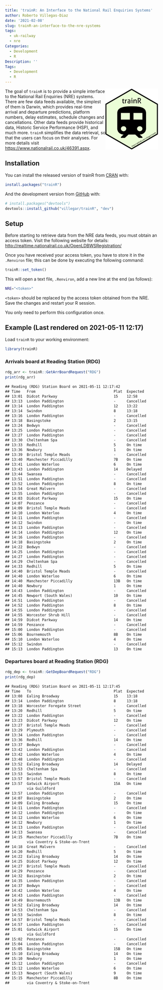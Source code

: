 ```yaml
---
title: 'trainR: An Interface to the National Rail Enquiries Systems'
author: Roberto Villegas-Diaz
date: '2021-02-08'
slug: trainR-an-interface-to-the-nre-systems
tags:
  - uk-railway
  - nre
Categories:
  - Development
  - R
Description: ''
Tags:
  - Development
  - R
---
```


<img src="https://raw.githubusercontent.com/villegar/trainR/main/inst/images/logo.png" alt="logo" align="right" height=200px/>

The goal of `trainR` is to provide a simple interface to the 
National Rail Enquiries (NRE) systems. There are few data feeds 
available, the simplest of them is Darwin, which provides real-time 
arrival and departure predictions, platform numbers, delay estimates, 
schedule changes and cancellations. Other data feeds provide historical 
data, Historic Service Performance (HSP), and much more. `trainR` 
simplifies the data retrieval, so that the users can focus on their 
analyses. For more details visit 
https://www.nationalrail.co.uk/46391.aspx.

## Installation

You can install the released version of trainR from [CRAN](https://CRAN.R-project.org) with:

``` r
install.packages("trainR")
```

And the development version from [GitHub](https://github.com/) with:

``` r
# install.packages("devtools")
devtools::install_github("villegar/trainR", "dev")
```

## Setup
Before starting to retrieve data from the NRE data feeds, you must obtain an access token. 
Visit the following website for details: http://realtime.nationalrail.co.uk/OpenLDBWSRegistration/

Once you have received your access token, you have to store it in the `.Renviron` file; this can be 
done by executing the following command:


```r
trainR::set_token()
```

This will open a text file, `.Renviron`, add a new line at the end (as follows):

```bash
NRE="<token>"
```

`<token>` should be replaced by the access token obtained from the NRE. Save the changes and restart 
your R session.

You only need to perform this configuration once.

## Example (Last rendered on 2021-05-11 12:17)

Load `trainR` to your working environment:

```r
library(trainR)
```

### Arrivals board at Reading Station (RDG)


```r
rdg_arr <- trainR::GetArrBoardRequest("RDG")
print(rdg_arr)
```

```
## Reading (RDG) Station Board on 2021-05-11 12:17:42
## Time   From                                    Plat  Expected
## 13:01  Didcot Parkway                          15    12:58
## 13:13  London Paddington                       -     Cancelled
## 13:14  London Paddington                       12    13:22
## 13:14  Swindon                                 8     13:18
## 13:16  London Paddington                       -     Cancelled
## 13:18  Basingstoke                             2     13:15
## 13:24  Bedwyn                                  -     Cancelled
## 13:25  London Paddington                       -     Cancelled
## 13:27  London Paddington                       -     Cancelled
## 13:30  Cheltenham Spa                          -     Cancelled
## 13:33  Redhill                                 5     On time
## 13:36  Newbury                                 1     On time
## 13:39  Bristol Temple Meads                    -     Cancelled
## 13:40  Manchester Piccadilly                   7B    On time
## 13:41  London Waterloo                         6     On time
## 13:43  London Paddington                       14    Delayed
## 13:44  Swansea                                 -     Cancelled
## 13:51  London Paddington                       -     Cancelled
## 13:52  London Paddington                       8     On time
## 13:54  Great Malvern                           -     Cancelled
## 13:55  London Paddington                       -     Cancelled
## 14:03  Didcot Parkway                          15    On time
## 14:07  Penzance                                -     Cancelled
## 14:09  Bristol Temple Meads                    -     Cancelled
## 14:10  London Waterloo                         4     On time
## 14:11  London Paddington                       -     Cancelled
## 14:12  Swindon                                 -     On time
## 14:13  London Paddington                       -     Cancelled
## 14:14  London Paddington                       12    On time
## 14:16  London Paddington                       -     Cancelled
## 14:18  Basingstoke                             2     On time
## 14:22  Bedwyn                                  -     Cancelled
## 14:25  London Paddington                       -     Cancelled
## 14:27  London Paddington                       -     Cancelled
## 14:29  Cheltenham Spa                          -     Cancelled
## 14:33  Redhill                                 5     On time
## 14:40  Bristol Temple Meads                    -     Cancelled
## 14:40  London Waterloo                         6     On time
## 14:40  Manchester Piccadilly                   13B   On time
## 14:40  Newbury                                 1     On time
## 14:43  London Paddington                       -     Cancelled
## 14:45  Newport (South Wales)                   10    On time
## 14:51  London Paddington                       -     Cancelled
## 14:52  London Paddington                       8     On time
## 14:55  London Paddington                       -     Cancelled
## 14:55  Worcester Shrub Hill                    -     Cancelled
## 14:59  Didcot Parkway                          14    On time
## 14:59  Penzance                                -     Cancelled
## 15:00  London Paddington                       -     Cancelled
## 15:06  Bournemouth                             8B    On time
## 15:10  London Waterloo                         4     On time
## 15:12  Swindon                                 -     Cancelled
## 15:13  London Paddington                       13    On time
```

### Departures board at Reading Station (RDG)


```r
rdg_dep <- trainR::GetDepBoardRequest("RDG")
print(rdg_dep)
```

```
## Reading (RDG) Station Board on 2021-05-11 12:17:45
## Time   To                                      Plat  Expected
## 13:08  Ealing Broadway                         15    13:18
## 13:14  London Paddington                       8     13:18
## 13:18  Worcester Foregate Street               -     Cancelled
## 13:20  Redhill                                 5     On time
## 13:22  London Paddington                       -     Cancelled
## 13:23  Didcot Parkway                          12    On time
## 13:27  Bristol Temple Meads                    -     Cancelled
## 13:29  Plymouth                                -     Cancelled
## 13:34  London Paddington                       -     Cancelled
## 13:36  Redhill                                 14    On time
## 13:37  Bedwyn                                  -     Cancelled
## 13:42  London Paddington                       -     Cancelled
## 13:42  London Waterloo                         4     On time
## 13:48  London Paddington                       -     Cancelled
## 13:52  Ealing Broadway                         14    Delayed
## 13:53  Cheltenham Spa                          -     Cancelled
## 13:53  Swindon                                 8     On time
## 13:57  Bristol Temple Meads                    -     Cancelled
## 13:57  Gatwick Airport                         15A   On time
##        via Guildford                           
## 13:57  London Paddington                       -     Cancelled
## 14:07  Basingstoke                             2     On time
## 14:09  Ealing Broadway                         15    On time
## 14:11  London Paddington                       -     Cancelled
## 14:12  London Paddington                       -     On time
## 14:12  London Waterloo                         6     On time
## 14:12  Newbury                                 1     On time
## 14:13  London Paddington                       -     Cancelled
## 14:13  Swansea                                 -     Cancelled
## 14:15  Manchester Piccadilly                   7B    On time
##        via Coventry & Stoke-on-Trent           
## 14:18  Great Malvern                           -     Cancelled
## 14:20  Redhill                                 5     On time
## 14:22  Ealing Broadway                         14    On time
## 14:25  Didcot Parkway                          12    On time
## 14:27  Bristol Temple Meads                    -     Cancelled
## 14:29  Penzance                                -     Cancelled
## 14:32  Basingstoke                             2     On time
## 14:35  London Paddington                       -     Cancelled
## 14:37  Bedwyn                                  -     Cancelled
## 14:42  London Waterloo                         4     On time
## 14:43  London Paddington                       -     Cancelled
## 14:49  Bournemouth                             13B   On time
## 14:52  Ealing Broadway                         14    On time
## 14:53  Cheltenham Spa                          -     Cancelled
## 14:53  Swindon                                 8     On time
## 14:57  Bristol Temple Meads                    -     Cancelled
## 14:57  London Paddington                       -     Cancelled
## 15:01  Gatwick Airport                         15    On time
##        via Guildford                           
## 15:02  Penzance                                -     Cancelled
## 15:04  London Paddington                       -     Cancelled
## 15:05  Basingstoke                             15B   On time
## 15:10  Ealing Broadway                         14    On time
## 15:10  Newbury                                 1     On time
## 15:12  London Paddington                       -     Cancelled
## 15:12  London Waterloo                         6     On time
## 15:13  Newport (South Wales)                   9     On time
## 15:15  Manchester Piccadilly                   8B    On time
##        via Coventry & Stoke-on-Trent
```
